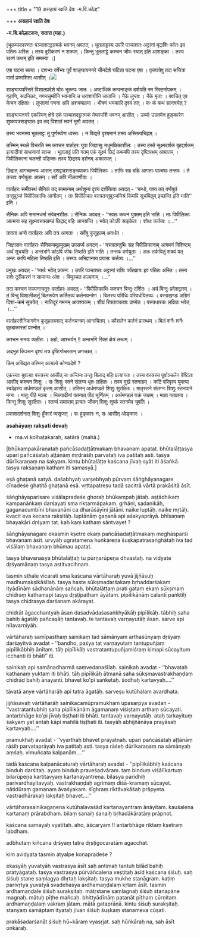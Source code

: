+++
title = "19 असहायं रक्षति देवः -म.वि.कोल्ह"

+++
**असहायं रक्षति देवः**

**-म.वि.कोल्हटकरः, सतारा (महा.)**

\[भूकम्पकारणतः पञ्चाशदट्टात्मकं भवनम् अपतत् । भूतलाट्टस्य उपरि पञ्चाशतः अट्टानां मृद्राशिः पर्वतः इव पतितः अस्ति । तस्य दूरीकरणं न शक्यम् । किन्तु भूतलाट्टे कश्चन जीवः स्यात् इति आशङ्का । तस्य रक्षणं कथम् इति समस्या ।\]

एषा घटना सत्या । दशभ्यः वर्षेभ्यः पूर्वं शाङ्घायनगरे चीनदेशे घटिता घटना एषा । वृत्तपत्रेषु तदा सचित्रा वार्ता प्रकाशिता आसीत् ।![](magazine_images/img-1677596390Putakatha.jpg)

शाङ्घायपरिसरे विशालप्रदेशे घोरः भूकम्पः जातः । अष्टाधिकं कम्पनाङ्कं दर्शयति स्म रिक्टर्मापकम् । गृहाणि, सदनिकाः, गगनचुम्बीनि भवनानि च धराशायीनि जातानि । नैके लुप्ताः । नैके मृताः । क्वचित् एव केचन रक्षिताः । लुप्तानां गणना अपि अशक्यप्राया । भीषणं भयकारि दृश्यं तत् । कः कं कथं सान्त्वयेत् ?

शाङ्घायनगरे एकस्मिन् क्षेत्रे एकं पञ्चाशदट्टात्मकं मेघस्पर्शि भवनम् आसीत् । उर्व्याः उग्रतमेन हुङ्कारेण शुष्कपत्रसङ्घातः इव तद् विशालं भवनं भूमौ अपतत् ।

तस्य भवनस्य भूतलाट्टः तु पूर्णरूपेण ध्वस्तः । न विद्यते दृश्यमानं तस्य अस्तित्वचिह्नम् ।

तस्मिन् स्थले विचरति स्म कश्चन वार्ताहरः युवा जिज्ञासुः मधुमक्षिकाशीलः । तस्य हस्ते सूक्ष्मदर्शकं बृहद्दर्शकम् इत्यादीनां साधनानां सञ्चः । भूतलाट्टं प्रति गतम् एकं सूक्ष्मं छिद्रं कथमपि तस्य दृष्टिपथम् आयातम् । पिपीलिकानां चलन्ती पङ्क्तिः तस्य छिद्रस्य दर्शनम् अकारयत् ।

छिद्रात् आगच्छन्त्यः आसन् दशद्वादशसङ्ख्याकाः पिपीलिकाः । ताभिः सह बहिः आगताः पञ्चषाः तन्तवः । ते तन्तवः वर्णयुताः आसन् । सर्वे अपि नीलवर्णीयाः ।

वार्ताहरः समीपस्थं सैनिकं तद् सामान्यम् अर्थशून्यं दृश्यं दर्शयित्वा अवदत् - ‘‘बन्धो, पश्य तत् वर्णयुतं तन्तुपुञ्जं पिपीलिकाभिः आनीतम् । ताः पिपीलिकाः वस्त्रतन्तुपुञ्जमिश्रं किमपि सूचयितुम् इच्छन्ति इति भाति’’ इति ।

सैनिकः अपि समानधर्मा संवेदनशीलः । सैनिकः अवदत् - ‘‘भवतः कथनं युक्तम् इति भाति । ताः पिपीलिकाः आत्मना सह सूक्ष्मवस्त्रखण्डं छिद्राद् बहिः आनयन्ति । भवेत् कोऽपि सङ्केतः । शोधः कर्तव्यः ।...’’

तावता अन्ये वार्ताहराः अपि तत्र आगताः । सर्वेषु कुतूहलम् अवर्धत ।

जिज्ञासवः वार्ताहराः सैनिकचमूप्रमुखम् उपसर्प्य अवदन् - ‘‘वस्त्रतन्तुभिः सह पिपीलिकानाम् आगमनं विशिष्टम् अर्थं सूचयति । अन्तर्भागे कोऽपि जीवः तिष्ठति इति भाति । तन्तवः वर्णयुताः । अतः तर्कयितुं शक्यं यत् अन्तः कापि महिला तिष्ठति इति । तस्याः अभिज्ञानाय प्रयासः कर्तव्यः ।...’’

प्रमुखः अवदत् - ‘‘व्यर्थः भवेत् प्रयत्नः । उपरि पञ्चाशतः अट्टानां राशिः पर्वतप्रायः इव पतितः अस्ति । तस्य राशेः दूरीकरणं न सामान्यः अंशः । विमुञ्चत कल्पनाम् ।...’’

तदा कश्चन कल्पनाचतुरः वार्ताहरः अवदत् - ‘‘पिपीलिकाभिः कश्चन बिन्दुः दर्शितः । अयं बिन्दुः प्रवेशद्वारम् । तं बिन्दुं विशालीकर्तुं बिलरूपेण कर्तितव्यं कर्तनयन्त्रेण । बिलस्य परिधिः परिवर्धयितव्यः । वस्त्रखण्डः अग्रिमं दिशा-क्रमं सूचयेत् । नातिदूरं गमनम् आवश्यकम् । शीघ्रं रिक्तावकाशः प्राप्येत । वस्त्रधारकः लक्षितः भवेत् ।...’’

वार्ताहरसैनिकगणेन कुतूहलवशाद् कर्तनयन्त्रम् आनायितम् । कौशलेन कर्तनं प्रारब्धम् । बिलं शनैः शनैः बृहदाकारतां प्राप्नोत् ।

कश्चन समयः व्यतीतः । अहो, आश्चर्यम् !! अन्तर्भागे रिक्तं क्षेत्रं लब्धम् ।

अद्भुतं किञ्चन दृश्यं तत्र दृष्टिगोचरताम् अगच्छत् ।

किम् अविद्यत तस्मिन् अत्यल्पे कोणप्रदेशे ?

एकस्याः युवत्याः वस्त्रस्य आसीत् सः अन्तिमः तन्तुः बिलाद् बहिः प्रत्यागतः । तस्य वस्त्रस्य पूर्वाञ्चलेन वेष्टितः आसीद् कश्चन शिशुः । सः शिशुः स्तने संलग्य धृतः लक्षितः । तस्य मुखे स्तनाग्रम् । कटिं परिवृत्य युवत्या स्वदेहस्य अर्धमण्डलं कृतम् आसीत् । तस्मिन् अर्धमण्डले शिशुः सुरक्षितः । मातृस्तने संलग्नः शिशुः स्तनपाने मग्नः । मातुः पीठे मञ्चः । भित्त्यादीनां पतनात् पीठं चूर्णितम् । अर्धमण्डलं वक्रं जातम् । माता गतप्राणा । किन्तु शिशुः सुरक्षितः । स्तन्यं समाप्तम् इत्यतः जीवन् शिशुः शुष्कं स्तनमेव चूषति ।

प्रकाशदर्शनात् शिशुः हूँकारं व्यसृजत् । सः हूङ्कारः न, सः आसीत् ओङ्कारः ।



**asahāyaṃ rakṣati devaḥ**

- ma.vi.kolhaṭakaraḥ, satārā (mahā.)

\[bhūkampakāraṇataḥ pañcāśadaṭṭātmakaṃ bhavanam apatat. bhūtalāṭṭasya upari pañcāśataḥ aṭṭānāṃ mṛdrāśiḥ parvataḥ iva patitaḥ asti. tasya dūrīkaraṇaṃ na śakyam. kintu bhūtalāṭṭe kaścana jīvaḥ syāt iti āśaṅkā. tasya rakṣaṇaṃ katham iti samasyā.\]

eṣā ghaṭanā satyā. daśabhyaḥ varṣebhyaḥ pūrvaṃ śāṅghāyanagare cīnadeśe ghaṭitā ghaṭanā eṣā. vṛttapatreṣu tadā sacitrā vārtā prakāśitā āsīt.

śāṅghāyaparisare viśālapradeśe ghoraḥ bhūkampaḥ jātaḥ. aṣṭādhikaṃ kampanāṅkaṃ darśayati sma rikṭarmāpakam. gṛhāṇi, sadanikāḥ, gaganacumbīni bhavanāni ca dharāśāyīni jātāni. naike luptāḥ. naike mṛtāḥ. kvacit eva kecana rakṣitāḥ. luptānāṃ gaṇanā api aśakyaprāyā. bhīṣaṇaṃ bhayakāri dṛśyaṃ tat. kaḥ kaṃ kathaṃ sāntvayet ?

śāṅghāyanagare ekasmin kṣetre ekaṃ pañcāśadaṭṭātmakaṃ meghasparśi bhavanam āsīt. urvyāḥ ugratamena huṅkāreṇa śuṣkapatrasaṅghātaḥ iva tad viśālaṃ bhavanaṃ bhūmau apatat.

tasya bhavanasya bhūtalāṭṭaḥ tu pūrṇarūpeṇa dhvastaḥ. na vidyate dṛśyamānaṃ tasya astitvacihnam.

tasmin sthale vicarati sma kaścana vārtāharaḥ yuvā jijñāsuḥ madhumakṣikāśīlaḥ. tasya haste sūkṣmadarśakaṃ bṛhaddarśakam ityādīnāṃ sādhanānāṃ sañcaḥ. bhūtalāṭṭaṃ prati gatam ekaṃ sūkṣmaṃ chidraṃ kathamapi tasya dṛṣṭipatham āyātam. pipīlikānāṃ calantī paṅktiḥ tasya chidrasya darśanam akārayat.

chidrāt āgacchantyaḥ āsan daśadvādaśasaṅkhyākāḥ pipīlikāḥ. tābhiḥ saha bahiḥ āgatāḥ pañcaṣāḥ tantavaḥ. te tantavaḥ varṇayutāḥ āsan. sarve api nīlavarṇīyāḥ.

vārtāharaḥ samīpasthaṃ sainikaṃ tad sāmānyam arthaśūnyaṃ dṛśyaṃ darśayitvā avadat - ‘‘bandho, paśya tat varṇayutaṃ tantupuñjaṃ pipīlikābhiḥ ānītam. tāḥ pipīlikāḥ vastratantupuñjamiśraṃ kimapi sūcayitum icchanti iti bhāti’’ iti.

sainikaḥ api samānadharmā saṃvedanaśīlaḥ. sainikaḥ avadat - ‘‘bhavataḥ kathanaṃ yuktam iti bhāti. tāḥ pipīlikāḥ ātmanā saha sūkṣmavastrakhaṇḍaṃ chidrād bahiḥ ānayanti. bhavet ko'pi saṅketaḥ. śodhaḥ kartavyaḥ....’’

tāvatā anye vārtāharāḥ api tatra āgatāḥ. sarveṣu kutūhalam avardhata.

jijñāsavaḥ vārtāharāḥ sainikacamūpramukham upasarpya avadan - ‘‘vastratantubhiḥ saha pipīlikānām āgamanaṃ viśiṣṭam arthaṃ sūcayati. antarbhāge ko'pi jīvaḥ tiṣṭhati iti bhāti. tantavaḥ varṇayutāḥ. ataḥ tarkayituṃ śakyaṃ yat antaḥ kāpi mahilā tiṣṭhati iti. tasyāḥ abhijñānāya prayāsaḥ kartavyaḥ....’’

pramukhaḥ avadat - ‘‘vyarthaḥ bhavet prayatnaḥ. upari pañcāśataḥ aṭṭānāṃ rāśiḥ parvataprāyaḥ iva patitaḥ asti. tasya rāśeḥ dūrīkaraṇaṃ na sāmānyaḥ aṃśaḥ. vimuñcata kalpanām....’’

tadā kaścana kalpanācaturaḥ vārtāharaḥ avadat - ‘‘pipīlikābhiḥ kaścana binduḥ darśitaḥ. ayaṃ binduḥ praveśadvāram. taṃ binduṃ viśālīkartuṃ bilarūpeṇa kartitavyaṃ kartanayantreṇa. bilasya paridhiḥ parivardhayitavyaḥ. vastrakhaṇḍaḥ agrimaṃ diśā-kramaṃ sūcayet. nātidūraṃ gamanam āvaśyakam. śīghraṃ riktāvakāśaḥ prāpyeta. vastradhārakaḥ lakṣitaḥ bhavet....’’

vārtāharasainikagaṇena kutūhalavaśād kartanayantram ānāyitam. kauśalena kartanaṃ prārabdham. bilaṃ śanaiḥ śanaiḥ bṛhadākāratāṃ prāpnot.

kaścana samayaḥ vyatītaḥ. aho, āścaryam !! antarbhāge riktaṃ kṣetraṃ labdham.

adbhutaṃ kiñcana dṛśyaṃ tatra dṛṣṭigocaratām agacchat.

kim avidyata tasmin atyalpe koṇapradeśe ?

ekasyāḥ yuvatyāḥ vastrasya āsīt saḥ antimaḥ tantuḥ bilād bahiḥ pratyāgataḥ. tasya vastrasya pūrvāñcalena veṣṭitaḥ āsīd kaścana śiśuḥ. saḥ śiśuḥ stane saṃlagya dhṛtaḥ lakṣitaḥ. tasya mukhe stanāgram. kaṭiṃ parivṛtya yuvatyā svadehasya ardhamaṇḍalaṃ kṛtam āsīt. tasmin ardhamaṇḍale śiśuḥ surakṣitaḥ. mātṛstane saṃlagnaḥ śiśuḥ stanapāne magnaḥ. mātuḥ pīṭhe mañcaḥ. bhittyādīnāṃ patanāt pīṭhaṃ cūrṇitam. ardhamaṇḍalaṃ vakraṃ jātam. mātā gataprāṇā. kintu śiśuḥ surakṣitaḥ. stanyaṃ samāptam ityataḥ jīvan śiśuḥ śuṣkaṃ stanameva cūṣati.

prakāśadarśanāt śiśuḥ hū~kāraṃ vyasṛjat. saḥ hūṅkāraḥ na, saḥ āsīt oṅkāraḥ.
